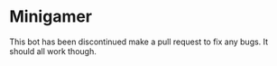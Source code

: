 # Minigamer
This bot has been discontinued make a pull request to fix any bugs. It should all work though.
